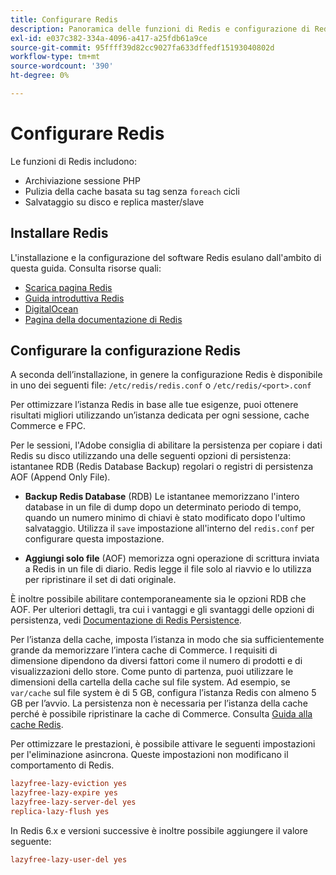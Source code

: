 ```yaml
---
title: Configurare Redis
description: Panoramica delle funzioni di Redis e configurazione di Redis.
exl-id: e037c382-334a-4096-a417-a25fdb61a9ce
source-git-commit: 95ffff39d82cc9027fa633dffedf15193040802d
workflow-type: tm+mt
source-wordcount: '390'
ht-degree: 0%

---
```


# Configurare Redis

Le funzioni di Redis includono:

- Archiviazione sessione PHP
- Pulizia della cache basata su tag senza `foreach` cicli
- Salvataggio su disco e replica master/slave

## Installare Redis

L&#39;installazione e la configurazione del software Redis esulano dall&#39;ambito di questa guida. Consulta risorse quali:

- [Scarica pagina Redis](https://redis.io/download)
- [Guida introduttiva Redis](https://redis.io/docs/getting-started/)
- [DigitalOcean](https://www.digitalocean.com/community/tutorials/how-to-install-and-use-redis)
- [Pagina della documentazione di Redis](https://redis.io/docs)

## Configurare la configurazione Redis

A seconda dell’installazione, in genere la configurazione Redis è disponibile in uno dei seguenti file: `/etc/redis/redis.conf` o `/etc/redis/<port>.conf`

Per ottimizzare l’istanza Redis in base alle tue esigenze, puoi ottenere risultati migliori utilizzando un’istanza dedicata per ogni sessione, cache Commerce e FPC.

Per le sessioni, l&#39;Adobe consiglia di abilitare la persistenza per copiare i dati Redis su disco utilizzando una delle seguenti opzioni di persistenza: istantanee RDB (Redis Database Backup) regolari o registri di persistenza AOF (Append Only File).

- **Backup Redis Database** (RDB) Le istantanee memorizzano l&#39;intero database in un file di dump dopo un determinato periodo di tempo, quando un numero minimo di chiavi è stato modificato dopo l&#39;ultimo salvataggio. Utilizza il `save` impostazione all&#39;interno del `redis.conf` per configurare questa impostazione.

- **Aggiungi solo file** (AOF) memorizza ogni operazione di scrittura inviata a Redis in un file di diario. Redis legge il file solo al riavvio e lo utilizza per ripristinare il set di dati originale.

È inoltre possibile abilitare contemporaneamente sia le opzioni RDB che AOF. Per ulteriori dettagli, tra cui i vantaggi e gli svantaggi delle opzioni di persistenza, vedi [Documentazione di Redis Persistence](https://redis.io/topics/persistence).

Per l’istanza della cache, imposta l’istanza in modo che sia sufficientemente grande da memorizzare l’intera cache di Commerce. I requisiti di dimensione dipendono da diversi fattori come il numero di prodotti e di visualizzazioni dello store. Come punto di partenza, puoi utilizzare le dimensioni della cartella della cache sul file system. Ad esempio, se `var/cache` sul file system è di 5 GB, configura l’istanza Redis con almeno 5 GB per l’avvio. La persistenza non è necessaria per l’istanza della cache perché è possibile ripristinare la cache di Commerce. Consulta [Guida alla cache Redis](https://redis.io/docs/manual/eviction/).

Per ottimizzare le prestazioni, è possibile attivare le seguenti impostazioni per l&#39;eliminazione asincrona. Queste impostazioni non modificano il comportamento di Redis.

```ini
lazyfree-lazy-eviction yes
lazyfree-lazy-expire yes
lazyfree-lazy-server-del yes
replica-lazy-flush yes
```

In Redis 6.x e versioni successive è inoltre possibile aggiungere il valore seguente:

```ini
lazyfree-lazy-user-del yes
```
